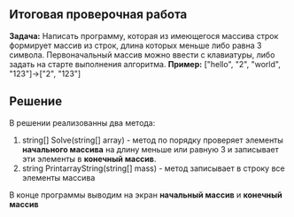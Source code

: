 ## Итоговая проверочная работа
**Задача:** Написать программу, которая из имеющегося массива строк формирует массив из строк, длина которых меньше либо равна 3 символа. Первоначальный массив можно ввести с клавиатуры, либо задать на старте выполнения алгоритма.
**Пример:**
["hello", "2", "world", "123"]->["2", "123"]
## Решение 
В решении реализованны два метода:
1. string[] Solve(string[] array) - метод по порядку проверяет элементы **начального массива** на длину меньше или равную 3 и записывает эти элементы в **конечный массив**.
2. string PrintarrayString(string[] mass) - метод записывает в строку все элементы массива

В конце программы выводим на экран **начальный массив** и **конечный массив**